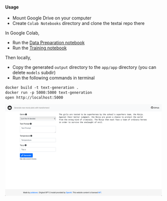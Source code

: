 #### Usage

- Mount Google Drive on your computer
- Create `Colab Notebooks` directory and clone the textai repo there

In Google Colab,
- Run the [Data Preparation notebook](https://nbviewer.jupyter.org/github/polakowo/textai/blob/master/MoviePlots/DataPreparation.ipynb)
- Run the [Training notebook](https://nbviewer.jupyter.org/github/polakowo/textai/blob/master/MoviePlots/text_generation/without-titles/DistilGPT-2/Training.ipynb)

Then locally,
- Copy the generated `output` directory to the `app/app` directory (you can delete `models` subdir)
- Run the following commands in terminal
```
docker build -t text-generation .
docker run -p 5000:5000 text-generation
open http://localhost:5000
```

![Web app screenshot](app.png)
